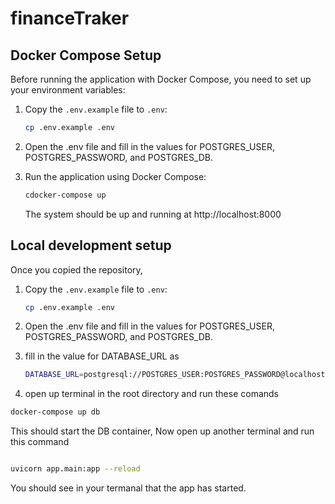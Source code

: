 # financeTraker

## Docker Compose Setup

Before running the application with Docker Compose, you need to set up your environment variables:

1. Copy the `.env.example` file to `.env`:

   ```bash
   cp .env.example .env
   ```

2. Open the .env file and fill in the values for POSTGRES_USER, POSTGRES_PASSWORD, and POSTGRES_DB.

3. Run the application using Docker Compose:

   ```bash
   cdocker-compose up
   ```

   The system should be up and running at http://localhost:8000

## Local development setup

Once you copied the repository,

1. Copy the `.env.example` file to `.env`:

   ```bash
   cp .env.example .env
   ```

2. Open the .env file and fill in the values for POSTGRES_USER, POSTGRES_PASSWORD, and POSTGRES_DB.
3. fill in the value for DATABASE_URL as

   ```bash
   DATABASE_URL=postgresql://POSTGRES_USER:POSTGRES_PASSWORD@localhost:5432/POSTGRES_DB
   ```

4. open up terminal in the root directory and run these comands

```bash
docker-compose up db
```

This should start the DB container, Now open up another terminal and run this command

```bash

uvicorn app.main:app --reload
```

You should see in your termanal that the app has started.
